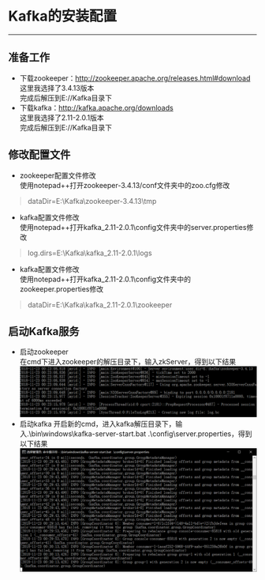 # Kafka的安装配置
***
## 准备工作
* 下载zookeeper：http://zookeeper.apache.org/releases.html#download  
这里我选择了3.4.13版本  
完成后解压到E://Kafka目录下
* 下载kafka：http://kafka.apache.org/downloads  
这里我选择了2.11-2.0.1版本  
完成后解压到E://Kafka目录下
## 修改配置文件
* zookeeper配置文件修改  
使用notepad++打开zookeeper-3.4.13/conf文件夹中的zoo.cfg修改 
> dataDir=E:\\Kafka\zookeeper-3.4.13\\tmp
* kafka配置文件修改  
使用notepad++打开kafka_2.11-2.0.1\config文件夹中的server.properties修改
> log.dirs=E:\\Kafka\kafka_2.11-2.0.1\logs  
* kafka配置文件修改  
使用notepad++打开kafka_2.11-2.0.1\config文件夹中的zookeeper.properties修改
> dataDir=E:\\Kafka\kafka_2.11-2.0.1\zookeeper
## 启动Kafka服务
* 启动zookeeper  
在cmd下进入zookeeper的解压目录下，输入zkServer，得到以下结果  
![img0](img0.png)
* 启动kafka
开启新的cmd，进入kafka解压目录下，输入.\bin\windows\kafka-server-start.bat .\config\server.properties，得到以下结果  
![img1](img1.png)
